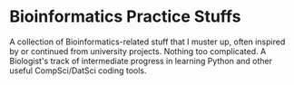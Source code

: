 # Bioinformatics Practice Stuffs
A collection of Bioinformatics-related stuff that I muster up, often inspired by or continued from university projects. Nothing too complicated.
A Biologist's track of intermediate progress in learning Python and other useful CompSci/DatSci coding tools.
